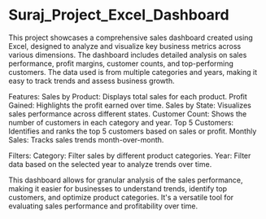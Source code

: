 # Suraj_Project_Excel_Dashboard

This project showcases a comprehensive sales dashboard created using Excel, designed to analyze and visualize key business metrics across various dimensions. The dashboard includes detailed analysis on sales performance, profit margins, customer counts, and top-performing customers. The data used is from multiple categories and years, making it easy to track trends and assess business growth.

Features:
Sales by Product: Displays total sales for each product.
Profit Gained: Highlights the profit earned over time.
Sales by State: Visualizes sales performance across different states.
Customer Count: Shows the number of customers in each category and year.
Top 5 Customers: Identifies and ranks the top 5 customers based on sales or profit.
Monthly Sales: Tracks sales trends month-over-month.

Filters:
Category: Filter sales by different product categories.
Year: Filter data based on the selected year to analyze trends over time.

This dashboard allows for granular analysis of the sales performance, making it easier for businesses to understand trends, identify top customers, and optimize product categories. It's a versatile tool for evaluating sales performance and profitability over time.
